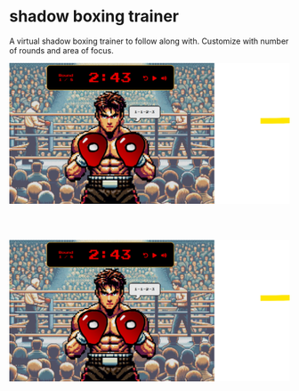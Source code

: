 # shadow boxing trainer

A virtual shadow boxing trainer to follow along with. Customize with number of rounds and area of focus.

![shadow-boxing-screenshot](img/screenshot.png)

<br>
<br>

![shadow-boxing-screenshot](img/screenshot2.png)